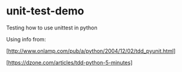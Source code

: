 # unit-test-demo
Testing how to use unittest in python

Using info from:

[http://www.onlamp.com/pub/a/python/2004/12/02/tdd_pyunit.html]

[https://dzone.com/articles/tdd-python-5-minutes]
